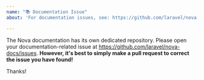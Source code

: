 ```yaml
---
name: "📚 Documentation Issue"
about: 'For documentation issues, see: https://github.com/laravel/nova-docs/issues'

---
```


The Nova documentation has its own dedicated repository. Please open your documentation-related issue at https://github.com/laravel/nova-docs/issues. **However, it's best to simply make a pull request to correct the issue you have found!**

Thanks!
